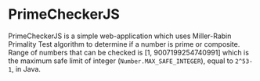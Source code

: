 # PrimeCheckerJS
PrimeCheckerJS is a simple web-application which uses Miller-Rabin Primality Test algorithm to determine if a number is prime or composite.  
Range of numbers that can be checked is [1, 9007199254740991] which is the maximum safe limit of integer (`Number.MAX_SAFE_INTEGER`), equal to `2^53-1`, in Java.
